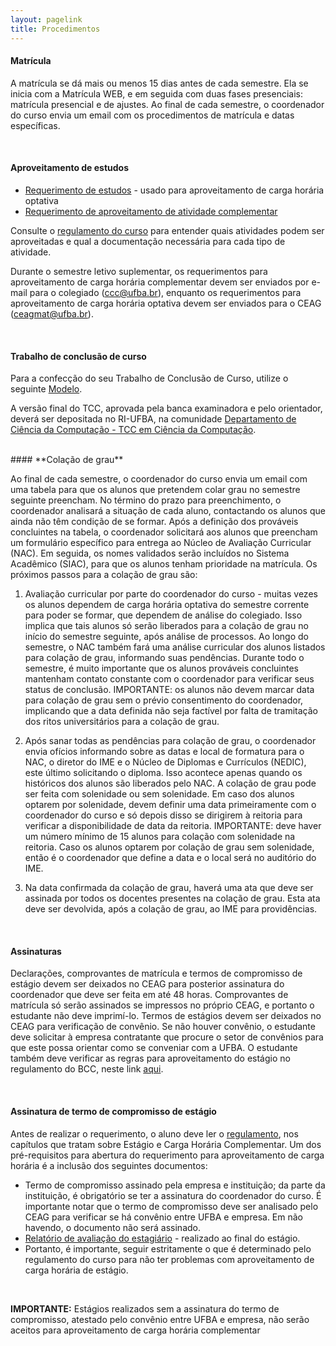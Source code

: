```yaml
---
layout: pagelink
title: Procedimentos
---
```


#### **Matrícula**

A matrícula se dá mais ou menos 15 dias antes de cada semestre. Ela se inicia com a Matrícula WEB, e em seguida com duas fases presenciais: matrícula presencial e de ajustes. 
Ao final de cada semestre, o coordenador do curso envia um email com os procedimentos de matrícula e datas específicas.

<br>

#### **Aproveitamento de estudos**

* [Requerimento de estudos][optativa] - usado para aproveitamento de carga horária optativa
* [Requerimento de aproveitamento de atividade complementar][complementar]

[optativa]: https://supac.ufba.br/sites/supac.ufba.br/files/requerimento_escolar.doc
[complementar]:/files/requerimento-carga-horaria-complementar.docx

Consulte o [regulamento do curso](regulamentos) para entender quais atividades podem ser aproveitadas e qual a documentação necessária para cada tipo de atividade.

Durante o semestre letivo suplementar, os requerimentos para aproveitamento de carga horária complementar devem ser enviados por e-mail para o colegiado (<ccc@ufba.br>), enquanto os requerimentos para aproveitamento de carga horária optativa devem ser enviados para o CEAG (<ceagmat@ufba.br>).

<br>

#### **Trabalho de conclusão de curso**

Para a confecção do seu Trabalho de Conclusão de Curso, utilize o seguinte [Modelo][modelo].

[modelo]:https://www.overleaf.com/read/rybpyccvpznf

A versão final do TCC, aprovada pela banca examinadora e pelo orientador, deverá ser depositada no RI-UFBA, 
na comunidade [Departamento de Ciência da Computação - TCC em Ciência da Computação][riufba].

[riufba]:https://repositorio.ufba.br/ri/handle/ri/17544

<br>
#### **Colação de grau**

Ao final de cada semestre, o coordenador do curso envia um email com uma tabela para que os alunos que pretendem colar grau no semestre seguinte preencham. No término do prazo para preenchimento, o coordenador analisará a situação de cada aluno, contactando os alunos que ainda não têm condição de se formar. Após a definição dos prováveis concluintes na tabela, o coordenador solicitará aos alunos que preencham um formulário específico para entrega ao Núcleo de Avaliação Curricular (NAC). Em seguida, os nomes validados serão incluídos no Sistema Acadêmico (SIAC), para que os alunos tenham prioridade na matrícula. Os próximos passos para a colação de grau são:

1. Avaliação curricular por parte do coordenador do curso - muitas vezes os alunos dependem de carga horária optativa do semestre corrente para poder se formar, que dependem de análise do colegiado. Isso implica que tais alunos só serão liberados para a colação de grau no início do semestre seguinte, após análise de processos. Ao longo do semestre, o NAC também fará uma análise curricular dos alunos listados para colação de grau, informando suas pendências. Durante todo o semestre, é muito importante que os alunos prováveis concluintes mantenham contato constante com o coordenador para verificar seus status de conclusão. IMPORTANTE: os alunos não devem marcar data para colação de grau sem o prévio consentimento do coordenador, implicando que a data definida não seja factível por falta de tramitação dos ritos universitários para a colação de grau.

2. Após sanar todas as pendências para colação de grau, o coordenador envia ofícios informando sobre as datas e local de formatura para o NAC, o diretor do IME e o Núcleo de Diplomas e Currículos (NEDIC), este último solicitando o diploma. Isso acontece apenas quando os históricos dos alunos são liberados pelo NAC. A colação de grau pode ser feita com solenidade ou sem solenidade. Em caso dos alunos optarem por solenidade, devem definir uma data primeiramente com o coordenador do curso e só depois disso se dirigirem à reitoria para verificar a disponibilidade de data da reitoria. IMPORTANTE: deve haver um número mínimo de 15 alunos para colação com solenidade na reitoria. Caso os alunos optarem por colação de grau sem solenidade, então é o coordenador que define a data e o local será no auditório do IME. 

3. Na data confirmada da colação de grau, haverá uma ata que deve ser assinada por todos os docentes presentes na colação de grau. Esta ata deve ser devolvida, após a colação de grau, ao IME para providências.

<br>

#### **Assinaturas**

Declarações, comprovantes de matrícula e termos de compromisso de estágio devem ser deixados no CEAG para posterior assinatura do coordenador que deve ser feita em até 48 horas. Comprovantes de matrícula só serão assinados se impressos no próprio CEAG, e portanto o estudante não deve imprimí-lo. Termos de estágios devem ser deixados no CEAG para verificação de convênio. Se não houver convênio, o estudante deve solicitar à empresa contratante que procure o setor de convênios para que este possa orientar como se conveniar com a UFBA. O estudante também deve verificar as regras para aproveitamento do estágio no regulamento do BCC, neste link [aqui][link].

<br>

#### **Assinatura de termo de compromisso de estágio**

Antes de realizar o requerimento, o aluno deve ler o [regulamento][link], nos capítulos que tratam sobre Estágio e Carga Horária Complementar. Um dos pré-requisitos para abertura do requerimento para aproveitamento de carga horária é a inclusão dos seguintes documentos: 

* Termo de compromisso assinado pela empresa e instituição; da parte da instituição, é obrigatório se ter a assinatura do coordenador do curso. É importante notar que o termo de compromisso deve ser analisado pelo CEAG para verificar se há convênio entre UFBA e empresa. Em não havendo, o documento não será assinado.
* [Relatório de avaliação do estagiário](https://docs.google.com/document/d/1T6Mvjf2kFYHnl1ocYnDzriwg9Cdk1JYpPLZdKt_JLrA/edit) - realizado ao final do estágio.
* Portanto, é importante, seguir estritamente o que é determinado pelo regulamento do curso para não ter problemas com aproveitamento de carga horária de estágio. 

<br>

**IMPORTANTE:** Estágios realizados sem a assinatura do termo de compromisso, atestado pelo convênio entre UFBA e empresa, não serão aceitos para aproveitamento de carga horária complementar

[link]:/regulamentos.html
